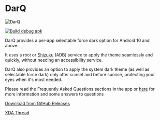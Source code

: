 # DarQ

![DarQ](https://i.imgur.com/PFfaGMrl.png)

[![Build debug apk](https://github.com/Zhenghao-Wen/DarQ/actions/workflows/android.yml/badge.svg)](https://github.com/Zhenghao-Wen/DarQ/actions/workflows/android.yml)

DarQ provides a per-app selectable force dark option for Android 10 and above. 

It uses a root or [Shizuku](https://shizuku.rikka.app/) (ADB) service to apply the theme seamlessly and quickly, without needing an accessibility service.

DarQ also provides an option to apply the system dark theme (as well as selectable force dark) only after sunset and before sunrise, protecting your eyes when it's most needed. 

Please read the Frequently Asked Questions sections in the app or [here](https://github.com/KieronQuinn/DarQ/blob/master/app/src/main/assets/faq.md) for more information and some answers to questions

[Download from GitHub Releases](https://github.com/KieronQuinn/DarQ/releases)

[XDA Thread](https://forum.xda-developers.com/t/app-root-adb-10-11-oct-darq-per-app-selectable-force-dark-option-for-android-10.3944356/)
